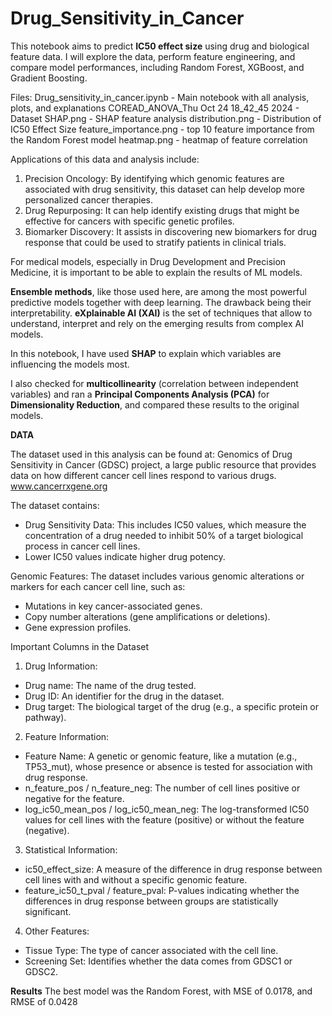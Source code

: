 # Drug_Sensitivity_in_Cancer

This notebook aims to predict **IC50 effect size** using drug and biological feature data. I will explore the data, perform feature engineering, and compare model performances, including Random Forest, XGBoost, and Gradient Boosting.

Files: 
Drug_sensitivity_in_cancer.ipynb - Main notebook with all analysis, plots, and explanations
COREAD_ANOVA_Thu Oct 24 18_42_45 2024 - Dataset
SHAP.png - SHAP feature analysis
distribution.png - Distribution of IC50 Effect Size
feature_importance.png - top 10 feature importance from the Random Forest model
heatmap.png - heatmap of feature correlation


Applications of this data and analysis include:
1. Precision Oncology: By identifying which genomic features are associated with drug sensitivity, this dataset can help develop more personalized cancer therapies.
2. Drug Repurposing: It can help identify existing drugs that might be effective for cancers with specific genetic profiles.
3. Biomarker Discovery: It assists in discovering new biomarkers for drug response that could be used to stratify patients in clinical trials.

For medical models, especially in Drug Development and Precision Medicine, it is important to be able to explain the results of ML models. 

**Ensemble methods**, like those used here, are among the most powerful predictive models together with deep learning. The drawback being their interpretability. **eXplainable AI (XAI)** is the set of techniques that allow to understand, interpret and rely on the emerging results from complex AI models.

In this notebook, I have used **SHAP** to explain which variables are influencing the models most.

I also checked for **multicollinearity** (correlation between independent variables) and ran a **Principal Components Analysis (PCA)** for **Dimensionality Reduction**, and compared these results to the original models. 


**DATA**

The dataset used in this analysis can be found at: Genomics of Drug Sensitivity in Cancer (GDSC) project, a large public resource that provides data on how different cancer cell lines respond to various drugs. www.cancerrxgene.org

The dataset contains: 
* Drug Sensitivity Data: This includes IC50 values, which measure the concentration of a drug needed to inhibit 50% of a target biological process in cancer cell lines.
* Lower IC50 values indicate higher drug potency.

Genomic Features: The dataset includes various genomic alterations or markers for each cancer cell line, such as:
* Mutations in key cancer-associated genes.
* Copy number alterations (gene amplifications or deletions).
* Gene expression profiles.

Important Columns in the Dataset
1. Drug Information:
* Drug name: The name of the drug tested.
* Drug ID: An identifier for the drug in the dataset.
* Drug target: The biological target of the drug (e.g., a specific protein or pathway).

  
2. Feature Information:
* Feature Name: A genetic or genomic feature, like a mutation (e.g., TP53_mut), whose presence or absence is tested for association with drug response.
* n_feature_pos / n_feature_neg: The number of cell lines positive or negative for the feature.
* log_ic50_mean_pos / log_ic50_mean_neg: The log-transformed IC50 values for cell lines with the feature (positive) or without the feature (negative).
  
3. Statistical Information:
* ic50_effect_size: A measure of the difference in drug response between cell lines with and without a specific genomic feature.
* feature_ic50_t_pval / feature_pval: P-values indicating whether the differences in drug response between groups are statistically significant.
  
4. Other Features:
* Tissue Type: The type of cancer associated with the cell line.
* Screening Set: Identifies whether the data comes from GDSC1 or GDSC2.


**Results** 
The best model was the Random Forest, with MSE of 0.0178, and RMSE of 0.0428

 
